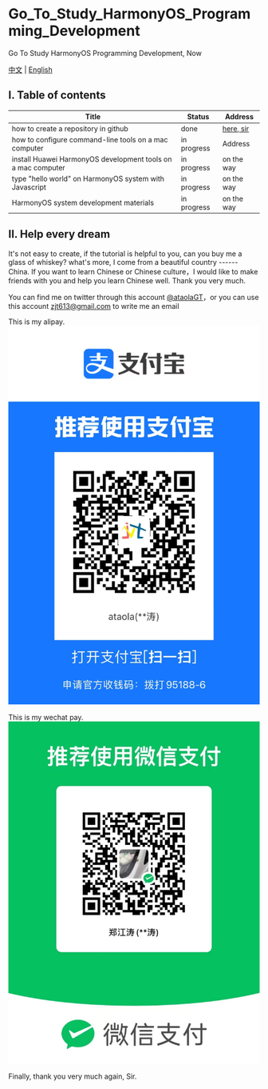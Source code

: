 # Go_To_Study_HarmonyOS_Programming_Development
Go To Study HarmonyOS Programming Development, Now

[中文](./README-cn.md) | [English](./README.md)


## I. Table of contents

|  Title   | Status  | Address |
|  ----  | ----  | ----  |
| how to create a repository in github  | done  |  [here, sir](https://mp.weixin.qq.com/s/SRTZNAoVqcit-QCsAHFAfA) |
| how to configure command-line tools on a mac computer  | in progress  | Address |
| install Huawei HarmonyOS development tools on a mac computer  | in progress  | on the way |
| type "hello world" on HarmonyOS system with Javascript| in progress  | on the way |
| HarmonyOS system development materials| in progress  | on the way |


## II. Help every dream

It's not easy to create, if the tutorial is helpful to you, can you buy me a glass of whiskey? what's more, I come from a beautiful country ------ China. If you want to learn Chinese or Chinese culture，I would like to make friends with you and help you learn Chinese well. Thank you very much.

You can find me on twitter through this account [@ataolaGT](https://twitter.com/ataolaGT)，or you can use this account <zjt613@gmail.com> to write me an email

This is my alipay.
![支付宝](img/zfb.jpg)

This is my wechat pay.
![微信](img/wx.jpg)

Finally, thank you very much again, Sir.